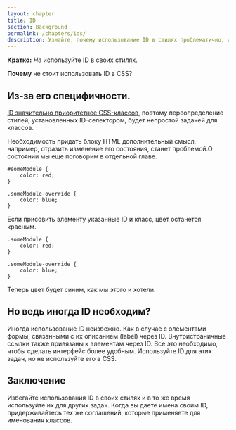 ```yaml
---
layout: chapter
title: ID
section: Background
permalink: /chapters/ids/
description: Узнайте, почему использование ID в стилях проблематично, и что с этим делать.
---
```


**Кратко:** *Не* используйте ID в своих стилях.

**Почему** не стоит использовать ID в CSS?

## Из-за его специфичности.

[ID значительно приоритетнее CSS-классов](http://www.w3.org/TR/css3-selectors/#specificity), поэтому переопределение стилей, установленных ID-селектором, будет непростой задачей для классов.

Необходимость придать блоку HTML дополнительный смысл, например, отразить изменение его состояния, станет проблемой.О состоянии мы еще поговорим в отдельной главе.

	#someModule {
	    color: red;
	}

	.someModule-override {
	    color: blue;
	}

Если присовить элементу указанные ID и класс, цвет останется красным.

	.someModule {
	    color: red;
	}

	.someModule-override {
	    color: blue;
	}

Теперь цвет будет синим, как мы этого и хотели.

## Но ведь иногда ID необходим?

Иногда использование ID неизбежно. Как в случае с элементами формы, связанными с их описанием (label) через ID. Внутристраничные ссылки также привязаны к элементам через ID. Все это необходимо, чтобы сделать интерфейс более удобным. Используйте ID для этих задач, но не используйте его в CSS.

## Заключение

Избегайте использования ID в своих стилях и в то же время используйте их для других задач. Когда вы даете имена своим ID, придерживайтесь тех же соглашений, которые применяете для именования классов.

